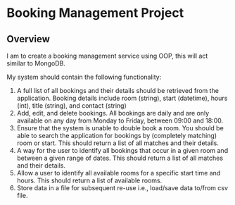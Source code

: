 Booking Management Project
===
Overview
---
I am to create a booking management service using OOP, this will act similar to MongoDB.

My system should contain the following functionality:
1. A full list of all bookings and their details should be retrieved from the application.
Booking details include room (string), start (datetime), hours (int), title (string), and contact (string)
2. Add, edit, and delete bookings.
All bookings are daily and are only available on any day from Monday to Friday, between 09:00 and 18:00.
3. Ensure that the system is unable to double book a room.
You should be able to search the application for bookings by (completely matching) room or start. This should return a list of all matches and their details.
4. A way for the user to identify all bookings that occur in a given room and between a given range of dates. This should return a list of all matches and their details.
5. Allow a user to identify all available rooms for a specific start time and hours. This should return a list of available rooms.
6. Store data in a file for subsequent re-use i.e., load/save data to/from csv file.